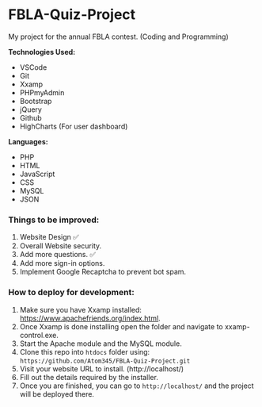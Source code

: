 # FBLA-Quiz-Project
My project for the annual FBLA contest. (Coding and Programming)

**Technologies Used:**
- VSCode
- Git
- Xxamp
- PHPmyAdmin
- Bootstrap
- jQuery
- Github
- HighCharts (For user dashboard)

**Languages:**
- PHP
- HTML
- JavaScript
- CSS
- MySQL
- JSON

<h3>Things to be improved:</h3>

1. Website Design ✅
2. Overall Website security.
3. Add more questions. ✅
4. Add more sign-in options.
5. Implement Google Recaptcha to prevent bot spam.

<h3>How to deploy for development:</h3>

1. Make sure you have Xxamp installed: https://www.apachefriends.org/index.html.
2. Once Xxamp is done installing open the folder and navigate to xxamp-control.exe.
3. Start the Apache module and the MySQL module.
4. Clone this repo into `htdocs` folder using: `https://github.com/Atom345/FBLA-Quiz-Project.git`
5. Visit your website URL to install. (http://localhost/)
6. Fill out the details required by the installer.
7. Once you are finished, you can go to `http://localhost/` and the project will be deployed there.
